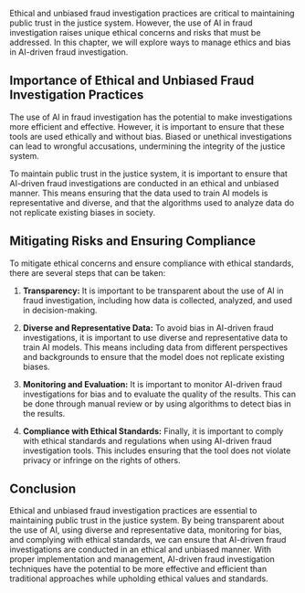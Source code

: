 
Ethical and unbiased fraud investigation practices are critical to maintaining public trust in the justice system. However, the use of AI in fraud investigation raises unique ethical concerns and risks that must be addressed. In this chapter, we will explore ways to manage ethics and bias in AI-driven fraud investigation.

Importance of Ethical and Unbiased Fraud Investigation Practices
----------------------------------------------------------------

The use of AI in fraud investigation has the potential to make investigations more efficient and effective. However, it is important to ensure that these tools are used ethically and without bias. Biased or unethical investigations can lead to wrongful accusations, undermining the integrity of the justice system.

To maintain public trust in the justice system, it is important to ensure that AI-driven fraud investigations are conducted in an ethical and unbiased manner. This means ensuring that the data used to train AI models is representative and diverse, and that the algorithms used to analyze data do not replicate existing biases in society.

Mitigating Risks and Ensuring Compliance
----------------------------------------

To mitigate ethical concerns and ensure compliance with ethical standards, there are several steps that can be taken:

1. **Transparency:** It is important to be transparent about the use of AI in fraud investigation, including how data is collected, analyzed, and used in decision-making.

2. **Diverse and Representative Data:** To avoid bias in AI-driven fraud investigations, it is important to use diverse and representative data to train AI models. This means including data from different perspectives and backgrounds to ensure that the model does not replicate existing biases.

3. **Monitoring and Evaluation:** It is important to monitor AI-driven fraud investigations for bias and to evaluate the quality of the results. This can be done through manual review or by using algorithms to detect bias in the results.

4. **Compliance with Ethical Standards:** Finally, it is important to comply with ethical standards and regulations when using AI-driven fraud investigation tools. This includes ensuring that the tool does not violate privacy or infringe on the rights of others.

Conclusion
----------

Ethical and unbiased fraud investigation practices are essential to maintaining public trust in the justice system. By being transparent about the use of AI, using diverse and representative data, monitoring for bias, and complying with ethical standards, we can ensure that AI-driven fraud investigations are conducted in an ethical and unbiased manner. With proper implementation and management, AI-driven fraud investigation techniques have the potential to be more effective and efficient than traditional approaches while upholding ethical values and standards.
